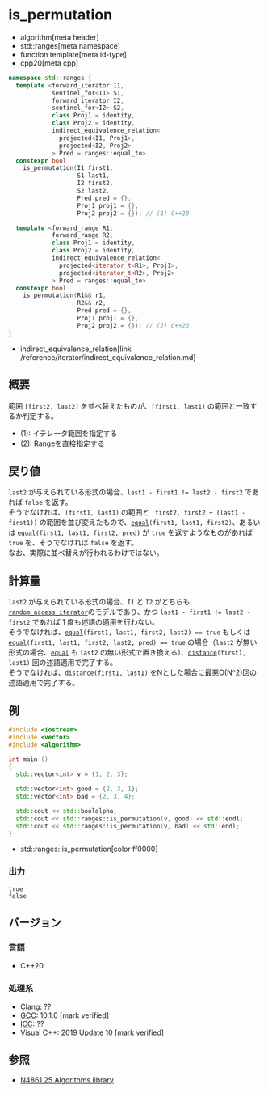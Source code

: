# is_permutation
* algorithm[meta header]
* std::ranges[meta namespace]
* function template[meta id-type]
* cpp20[meta cpp]

```cpp
namespace std::ranges {
  template <forward_iterator I1,
            sentinel_for<I1> S1,
            forward_iterator I2,
            sentinel_for<I2> S2,
            class Proj1 = identity,
            class Proj2 = identity,
            indirect_equivalence_relation<
              projected<I1, Proj1>,
              projected<I2, Proj2>
            > Pred = ranges::equal_to>
  constexpr bool
    is_permutation(I1 first1,
                   S1 last1,
                   I2 first2,
                   S2 last2,
                   Pred pred = {},
                   Proj1 proj1 = {},
                   Proj2 proj2 = {}); // (1) C++20

  template <forward_range R1,
            forward_range R2,
            class Proj1 = identity,
            class Proj2 = identity,
            indirect_equivalence_relation<
              projected<iterator_t<R1>, Proj1>,
              projected<iterator_t<R2>, Proj2>
            > Pred = ranges::equal_to>
  constexpr bool
    is_permutation(R1&& r1,
                   R2&& r2,
                   Pred pred = {},
                   Proj1 proj1 = {},
                   Proj2 proj2 = {}); // (2) C++20
}
```
* indirect_equivalence_relation[link /reference/iterator/indirect_equivalence_relation.md]

## 概要
範囲 `[first2, last2)` を並べ替えたものが、`[first1, last1)` の範囲と一致するか判定する。

- (1): イテレータ範囲を指定する
- (2): Rangeを直接指定する

## 戻り値
`last2` が与えられている形式の場合、`last1 - first1 != last2 - first2` であれば `false` を返す。  
そうでなければ、`[first1, last1)` の範囲と `[first2, first2 + (last1 - first1))` の範囲を並び変えたもので、[`equal`](equal.md)`(first1, last1, first2)`、あるいは [`equal`](equal.md)`(first1, last1, first2, pred)` が `true` を返すようなものがあれば `true` を、そうでなければ `false` を返す。  
なお、実際に並べ替えが行われるわけではない。


## 計算量
`last2` が与えられている形式の場合、`I1` と `I2` がどちらも[`random_access_iterator`](/reference/iterator/random_access_iterator.md)のモデルであり、かつ `last1 - first1 != last2 - first2` であれば 1 度も述語の適用を行わない。  
そうでなければ、[`equal`](/reference/algorithm/equal.md)`(first1, last1, first2, last2) == true` もしくは [`equal`](/reference/algorithm/equal.md)`(first1, last1, first2, last2, pred) == true` の場合（`last2` が無い形式の場合、[`equal`](/reference/algorithm/equal.md) も `last2` の無い形式で置き換える）、[`distance`](/reference/iterator/distance.md)`(first1, last1)` 回の述語適用で完了する。  
そうでなければ、[`distance`](/reference/iterator/distance.md)`(first1, last1)` をNとした場合に最悪O(N^2)回の述語適用で完了する。


## 例
```cpp example
#include <iostream>
#include <vector>
#include <algorithm>

int main ()
{
  std::vector<int> v = {1, 2, 3};

  std::vector<int> good = {2, 3, 1};
  std::vector<int> bad = {2, 3, 4};

  std::cout << std::boolalpha;
  std::cout << std::ranges::is_permutation(v, good) << std::endl;
  std::cout << std::ranges::is_permutation(v, bad) << std::endl;
}
```
* std::ranges::is_permutation[color ff0000]

### 出力
```
true
false
```

## バージョン
### 言語
- C++20

### 処理系
- [Clang](/implementation.md#clang): ??
- [GCC](/implementation.md#gcc): 10.1.0 [mark verified]
- [ICC](/implementation.md#icc): ??
- [Visual C++](/implementation.md#visual_cpp): 2019 Update 10 [mark verified]

## 参照
- [N4861 25 Algorithms library](https://timsong-cpp.github.io/cppwp/n4861/algorithms)
